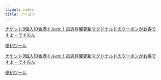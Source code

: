 ```yaml
---
layout: index
title: アイコン
---
```


<a class="link-list" href="">
    <p class="title">ナゲット9個入10香港ドルetc！毎週月曜更新マクドナルドのクーポンがお得ですよ - ですのん</p>
    <p class="discription">便利ツール</p>
</a>
<a class="link-list" href="">
    <p class="title">ナゲット9個入10香港ドルetc！毎週月曜更新マクドナルドのクーポンがお得ですよ - ですのん</p>
    <p class="discription">便利ツール</p>
</a>